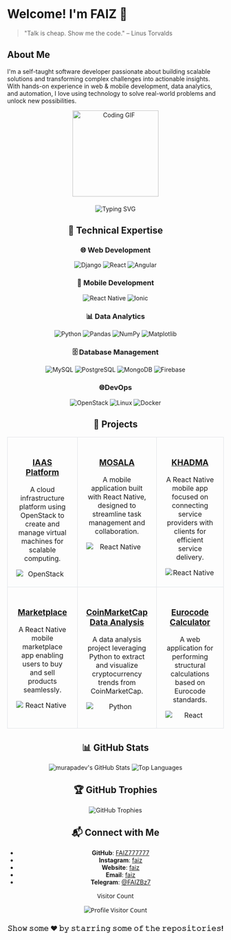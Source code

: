 #  Welcome! I'm  FAIZ  🖖

> "Talk is cheap. Show me the code." – Linus Torvalds

## About Me
I'm a self-taught software developer passionate about building scalable solutions and transforming complex challenges into actionable insights. With hands-on experience in web & mobile development, data analytics, and automation, I love using technology to solve real-world problems and unlock new possibilities.

<div align="center">
  <img src="https://media.giphy.com/media/13HgwGsXF0aiGY/giphy.gif" alt="Coding GIF" width="200"/>
</div>

<div align="center" style="margin-top: 20px;">
  <img src="https://readme-typing-svg.demolab.com?font=Fira+Code&size=22&pause=1000&color=F7DF1E¢er=true&vCenter=true&width=435&lines=Passionate+About+Code;Always+Learning;Keep+Calm+and+Code+On" alt="Typing SVG" />
</div>
<div align="center">

## 🔧 Technical Expertise
<div align="center">

### 🌐 Web Development
<p>
  <img src="https://img.shields.io/badge/Django-%23092E20.svg?style=flat&logo=django&logoColor=white" alt="Django" />
  <img src="https://img.shields.io/badge/React-%2361DAFB.svg?style=flat&logo=react&logoColor=black" alt="React" />
  <img src="https://img.shields.io/badge/Angular-%23DD0031.svg?style=flat&logo=angular&logoColor=white" alt="Angular" />
</p>

### 📱 Mobile Development
<p>
  <img src="https://img.shields.io/badge/React%20Native-%2361DAFB.svg?style=flat&logo=react" alt="React Native" />
  <img src="https://img.shields.io/badge/Ionic-%233880FF.svg?style=flat&logo=ionic&logoColor=white" alt="Ionic" />
</p>

### 📊 Data Analytics
<p>
  <img src="https://img.shields.io/badge/Python-%233776AB.svg?style=flat&logo=python&logoColor=white" alt="Python" />
  <img src="https://img.shields.io/badge/Pandas-%23150458.svg?style=flat&logo=pandas&logoColor=white" alt="Pandas" />
  <img src="https://img.shields.io/badge/NumPy-%23013243.svg?style=flat&logo=numpy&logoColor=white" alt="NumPy" />
  <img src="https://img.shields.io/badge/Matplotlib-%2344A833.svg?style=flat&logo=plotly&logoColor=white" alt="Matplotlib" />
</p>

### 🗄️ Database Management
<p>
  <img src="https://img.shields.io/badge/MySQL-%234479A1.svg?style=flat&logo=mysql&logoColor=white" alt="MySQL" />
  <img src="https://img.shields.io/badge/PostgreSQL-%234169E1.svg?style=flat&logo=postgresql&logoColor=white" alt="PostgreSQL" />
  <img src="https://img.shields.io/badge/MongoDB-%2347A248.svg?style=flat&logo=mongodb&logoColor=white" alt="MongoDB" />
  <img src="https://img.shields.io/badge/Firebase-%23FFCA28.svg?style=flat&logo=firebase&logoColor=black" alt="Firebase" />
</p>

### 🌐DevOps
<p>
  <img src="https://img.shields.io/badge/OpenStack-%23ED1944.svg?style=flat&logo=openstack&logoColor=white" alt="OpenStack" />
  <img src="https://img.shields.io/badge/Linux-%23FCC624.svg?style=flat&logo=linux&logoColor=black" alt="Linux" />
  <img src="https://img.shields.io/badge/Docker-%232496ED.svg?style=flat&logo=docker&logoColor=white" alt="Docker" />
</p>

</div>

## 📌 Projects

<!-- Use table-layout: fixed and a fixed width to ensure consistent column sizes -->
<table align="center" style="table-layout: fixed; width: 100%;">
  <!-- First row of projects -->
  <tr>
    <td style="width: 33%; max-width: 33%; min-width: 33%; vertical-align: top; border: 1px solid #e1e4e8; border-radius: 10px; padding: 20px; text-align: center; word-wrap: break-word; white-space: normal;">
      <h3><a href="#">IAAS Platform</a></h3>
      <p>A cloud infrastructure platform using OpenStack to create and manage virtual machines for scalable computing.</p>
      <img style="display: block; margin: 0 auto;" src="https://img.shields.io/badge/OpenStack-%23ED1944.svg?style=flat&logo=openstack&logoColor=white" alt="OpenStack">
    </td>
    <td style="width: 33%; max-width: 33%; min-width: 33%; vertical-align: top; border: 1px solid #e1e4e8; border-radius: 10px; padding: 20px; text-align: center; word-wrap: break-word; white-space: normal;">
      <h3><a href="#">MOSALA</a></h3>
      <p>A mobile application built with React Native, designed to streamline task management and collaboration.</p>
      <img style="display: block; margin: 0 auto;" src="https://img.shields.io/badge/React%20Native-%2361DAFB.svg?style=flat&logo=react" alt="React Native">
    </td>
    <td style="width: 33%; max-width: 33%; min-width: 33%; vertical-align: top; border: 1px solid #e1e4e8; border-radius: 10px; padding: 20px; text-align: center; word-wrap: break-word; white-space: normal;">
      <h3><a href="#">KHADMA</a></h3>
      <p>A React Native mobile app focused on connecting service providers with clients for efficient service delivery.</p>
      <img style="display: block; margin: 0 auto;" src="https://img.shields.io/badge/React%20Native-%2361DAFB.svg?style=flat&logo=react" alt="React Native">
    </td>
  </tr>
  <!-- Second row of projects -->
  <tr>
    <td style="width: 33%; max-width: 33%; min-width: 33%; vertical-align: top; border: 1px solid #e1e4e8; border-radius: 10px; padding: 20px; text-align: center; word-wrap: break-word; white-space: normal;">
      <h3><a href="#">Marketplace</a></h3>
      <p>A React Native mobile marketplace app enabling users to buy and sell products seamlessly.</p>
      <img style="display: block; margin: 0 auto;" src="https://img.shields.io/badge/React%20Native-%2361DAFB.svg?style=flat&logo=react" alt="React Native">
    </td>
    <td style="width: 33%; max-width: 33%; min-width: 33%; vertical-align: top; border: 1px solid #e1e4e8; border-radius: 10px; padding: 20px; text-align: center; word-wrap: break-word; white-space: normal;">
      <h3><a href="#">CoinMarketCap Data Analysis</a></h3>
      <p>A data analysis project leveraging Python to extract and visualize cryptocurrency trends from CoinMarketCap.</p>
      <img style="display: block; margin: 0 auto;" src="https://img.shields.io/badge/Python-%233776AB.svg?style=flat&logo=python&logoColor=white" alt="Python">
    </td>
    <td style="width: 33%; max-width: 33%; min-width: 33%; vertical-align: top; border: 1px solid #e1e4e8; border-radius: 10px; padding: 20px; text-align: center; word-wrap: break-word; white-space: normal;">
      <h3><a href="#">Eurocode Calculator</a></h3>
      <p>A web application for performing structural calculations based on Eurocode standards.</p>
      <img style="display: block; margin: 0 auto;" src="https://img.shields.io/badge/React-%2361DAFB.svg?style=flat&logo=react&logoColor=black" alt="React">
    </td>
  </tr>
</table>

## 📊 GitHub Stats
<div align="center">
  <img src="https://github-readme-stats.vercel.app/api?username=murapadev&show_icons=true&theme=radical" alt="murapadev's GitHub Stats" />
  <img src="https://github-readme-stats.vercel.app/api/top-langs/?username=murapadev&layout=compact&theme=radical" alt="Top Languages" />
</div>

## 🏆 GitHub Trophies
<div align="center">
  <img src="https://github-profile-trophy.vercel.app/?username=murapadev&theme=radical" alt="GitHub Trophies" />
</div>

## 📬 Connect with Me
- **GitHub**: [FAIZ777777](https://github.com/FAIZ777777)  
- **Instagram**: [faiz](https://www.instagram.com/faiz_bouziane/)
- **Website**: [faiz](faizbz,onrender,com)  
- **Email**: [faiz](servfaiz@gmail.com)
- **Telegram**: [@FAIZBz7](https://telegram.me/BouzianeFaiz)

<div align="center" style="font-family: 'Segoe UI', Tahoma, Geneva, Verdana, sans-serif;">
  <p>Visitor Count</p>
  <img src="https://profile-counter.glitch.me/murapadev/count.svg" alt="Profile Visitor Count" />
</div>

<!-- Fun Gimmicks -->

### 𝚂𝚑𝚘𝚠 𝚜𝚘𝚖𝚎 ❤️ 𝚋𝚢 𝚜𝚝𝚊𝚛𝚛𝚒𝚗𝚐 𝚜𝚘𝚖𝚎 𝚘𝚏 𝚝𝚑𝚎 𝚛𝚎𝚙𝚘𝚜𝚒𝚝𝚘𝚛𝚒𝚎𝚜!
